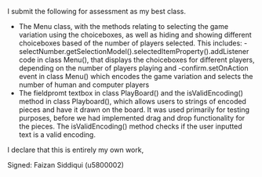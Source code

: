 I submit the following for assessment as my best class.

* The Menu class, with the methods relating to selecting the game variation using the choiceboxes, as well as hiding and showing different choiceboxes based of the number of players selected.
  This includes:
     -selectNumber.getSelectionModel().selectedItemProperty().addListener code in class Menu(), that displays the choiceboxes for different players, depending on the number of players playing and
     -confirm.setOnAction event in class Menu() which encodes the game variation and selects the number of human and computer players
* The fieldpromt textbox in class PlayBoard() and the isValidEncoding() method in class Playboard(), which allows users to strings of encoded pieces and have it drawn on the board.
  It was used primarily for testing purposes, before we had implemented drag and drop functionality for the pieces. The isValidEncoding() method checks if the user inputted text is a valid encoding.

I declare that this is entirely my own work,

Signed: Faizan Siddiqui (u5800002)
